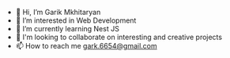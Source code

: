 - 👋 Hi, I’m Garik Mkhitaryan
- 👀 I’m interested in Web Development
- 🌱 I’m currently learning Nest JS
- 💞️ I'm looking to collaborate on interesting and creative projects
- 📫 How to reach me gark.6654@gmail.com

<!---
gark6654/gark6654 is a ✨ special ✨ repository because its `README.md` (this file) appears on your GitHub profile.
You can click the Preview link to take a look at your changes.
--->
